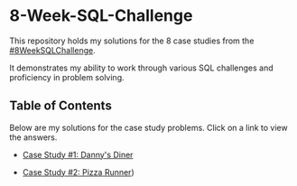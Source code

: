 # 8-Week-SQL-Challenge

This repository holds my solutions for the 8 case studies from the [#8WeekSQLChallenge](https://8weeksqlchallenge.com/).

It demonstrates my ability to work through various SQL challenges and proficiency in problem solving.

## Table of Contents

Below are my solutions for the case study problems.  Click on a link to view the answers.

* [Case Study #1: Danny's Diner](https://github.com/axylious/8-Week-SQL-Challenge/tree/main/Case%20Study%20%231%20-%20Danny's%20Diner)

* [Case Study #2: Pizza Runner](https://github.com/axylious/8-Week-SQL-Challenge/tree/main/Case%20Study%20%232%20-%20Pizza%20Runner))